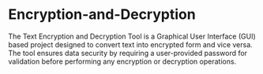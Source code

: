 # Encryption-and-Decryption
The Text Encryption and Decryption Tool is a Graphical User Interface (GUI) based project designed to convert text into encrypted form and vice versa. The tool ensures data security by requiring a user-provided password for validation before performing any encryption or decryption operations.
